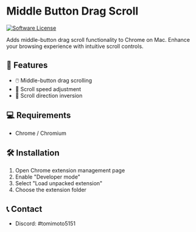 # Middle Button Drag Scroll

[![Software License](https://img.shields.io/badge/license-MIT-brightgreen.svg)](LICENSE)

Adds middle-button drag scroll functionality to Chrome on Mac. Enhance your browsing experience with intuitive scroll controls.

## 🚀 Features

- 🖱️ Middle-button drag scrolling
- 🔧 Scroll speed adjustment
- 🔁 Scroll direction inversion

## 💻 Requirements

- Chrome / Chromium

## 🛠️ Installation

1. Open Chrome extension management page
2. Enable "Developer mode"
3. Select "Load unpacked extension"
4. Choose the extension folder

## 📞 Contact

- Discord: #tomimoto5151
